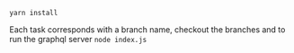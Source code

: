 `yarn install`

Each task corresponds with a branch name, checkout the branches and to run the graphql server 
`node index.js`